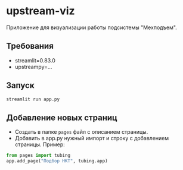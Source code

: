 # upstream-viz
Приложение для визуализации работы подсистемы "Мехподъем".

## Требования

- streamlit=0.83.0
- upstreampy=...


## Запуск
```bash
streamlit run app.py
```

## Добавление новых страниц

- Создать в папке `pages` файл с описанием страницы.
- Добавить в app.py нужный импорт и строку с добавлением страницы. Пример:
```python
from pages import tubing
app.add_page("Подбор НКТ", tubing.app)
```
